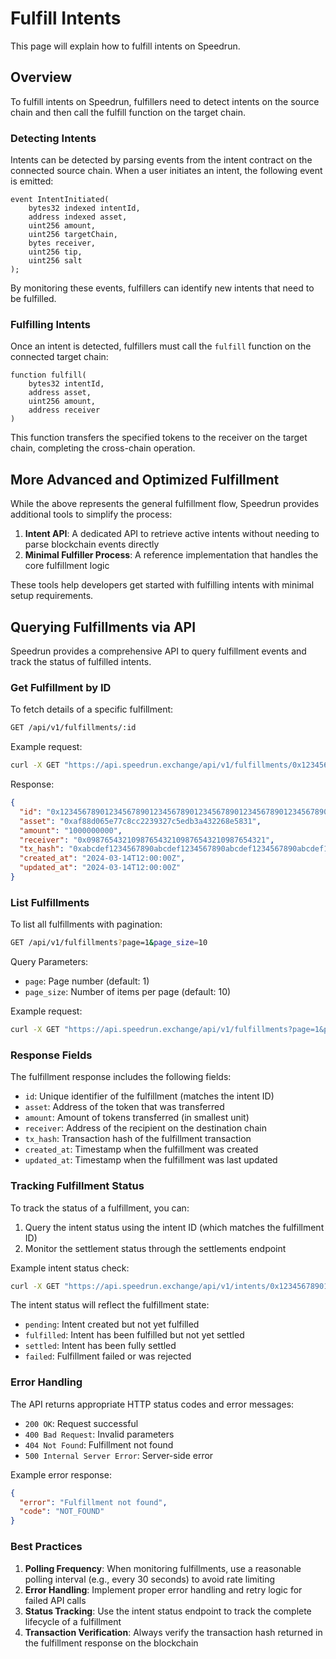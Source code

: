 # Fulfill Intents

This page will explain how to fulfill intents on Speedrun.

## Overview

To fulfill intents on Speedrun, fulfillers need to detect intents on the source chain and then call the fulfill function on the target chain.

### Detecting Intents

Intents can be detected by parsing events from the intent contract on the connected source chain. When a user initiates an intent, the following event is emitted:

```solidity
event IntentInitiated(
    bytes32 indexed intentId,
    address indexed asset,
    uint256 amount,
    uint256 targetChain,
    bytes receiver,
    uint256 tip,
    uint256 salt
);
```

By monitoring these events, fulfillers can identify new intents that need to be fulfilled.

### Fulfilling Intents

Once an intent is detected, fulfillers must call the `fulfill` function on the connected target chain:

```solidity
function fulfill(
    bytes32 intentId,
    address asset,
    uint256 amount,
    address receiver
)
```

This function transfers the specified tokens to the receiver on the target chain, completing the cross-chain operation.

## More Advanced and Optimized Fulfillment

While the above represents the general fulfillment flow, Speedrun provides additional tools to simplify the process:

1. **Intent API**: A dedicated API to retrieve active intents without needing to parse blockchain events directly
2. **Minimal Fulfiller Process**: A reference implementation that handles the core fulfillment logic

These tools help developers get started with fulfilling intents with minimal setup requirements.

## Querying Fulfillments via API

Speedrun provides a comprehensive API to query fulfillment events and track the status of fulfilled intents.

### Get Fulfillment by ID

To fetch details of a specific fulfillment:

```bash
GET /api/v1/fulfillments/:id
```

Example request:
```bash
curl -X GET "https://api.speedrun.exchange/api/v1/fulfillments/0x1234567890123456789012345678901234567890123456789012345678901234"
```

Response:
```json
{
  "id": "0x1234567890123456789012345678901234567890123456789012345678901234",
  "asset": "0xaf88d065e77c8cc2239327c5edb3a432268e5831",
  "amount": "1000000000",
  "receiver": "0x0987654321098765432109876543210987654321",
  "tx_hash": "0xabcdef1234567890abcdef1234567890abcdef1234567890abcdef1234567890",
  "created_at": "2024-03-14T12:00:00Z",
  "updated_at": "2024-03-14T12:00:00Z"
}
```

### List Fulfillments

To list all fulfillments with pagination:

```bash
GET /api/v1/fulfillments?page=1&page_size=10
```

Query Parameters:
- `page`: Page number (default: 1)
- `page_size`: Number of items per page (default: 10)

Example request:
```bash
curl -X GET "https://api.speedrun.exchange/api/v1/fulfillments?page=1&page_size=10"
```

### Response Fields

The fulfillment response includes the following fields:

- `id`: Unique identifier of the fulfillment (matches the intent ID)
- `asset`: Address of the token that was transferred
- `amount`: Amount of tokens transferred (in smallest unit)
- `receiver`: Address of the recipient on the destination chain
- `tx_hash`: Transaction hash of the fulfillment transaction
- `created_at`: Timestamp when the fulfillment was created
- `updated_at`: Timestamp when the fulfillment was last updated

### Tracking Fulfillment Status

To track the status of a fulfillment, you can:

1. Query the intent status using the intent ID (which matches the fulfillment ID)
2. Monitor the settlement status through the settlements endpoint

Example intent status check:
```bash
curl -X GET "https://api.speedrun.exchange/api/v1/intents/0x1234567890123456789012345678901234567890123456789012345678901234"
```

The intent status will reflect the fulfillment state:
- `pending`: Intent created but not yet fulfilled
- `fulfilled`: Intent has been fulfilled but not yet settled
- `settled`: Intent has been fully settled
- `failed`: Fulfillment failed or was rejected

### Error Handling

The API returns appropriate HTTP status codes and error messages:

- `200 OK`: Request successful
- `400 Bad Request`: Invalid parameters
- `404 Not Found`: Fulfillment not found
- `500 Internal Server Error`: Server-side error

Example error response:
```json
{
  "error": "Fulfillment not found",
  "code": "NOT_FOUND"
}
```

### Best Practices

1. **Polling Frequency**: When monitoring fulfillments, use a reasonable polling interval (e.g., every 30 seconds) to avoid rate limiting
2. **Error Handling**: Implement proper error handling and retry logic for failed API calls
3. **Status Tracking**: Use the intent status endpoint to track the complete lifecycle of a fulfillment
4. **Transaction Verification**: Always verify the transaction hash returned in the fulfillment response on the blockchain
